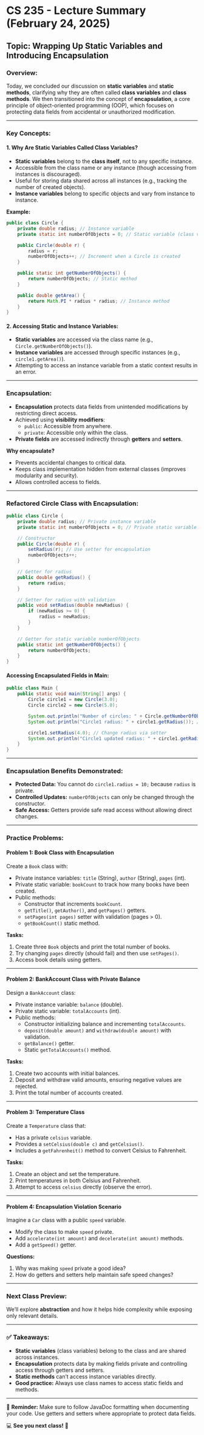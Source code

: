 # CS 235 - Lecture Summary (February 24, 2025)

## **Topic:** Wrapping Up Static Variables and Introducing Encapsulation

### **Overview:**
Today, we concluded our discussion on **static variables** and **static methods**, clarifying why they are often called **class variables** and **class methods**. We then transitioned into the concept of **encapsulation**, a core principle of object-oriented programming (OOP), which focuses on protecting data fields from accidental or unauthorized modification.

---

### **Key Concepts:**

#### **1. Why Are Static Variables Called Class Variables?**
- **Static variables** belong to the **class itself**, not to any specific instance.
- Accessible from the class name or any instance (though accessing from instances is discouraged).
- Useful for storing data shared across all instances (e.g., tracking the number of created objects).
- **Instance variables** belong to specific objects and vary from instance to instance.

**Example:**
```java
public class Circle {
    private double radius; // Instance variable
    private static int numberOfObjects = 0; // Static variable (class variable)

    public Circle(double r) {
        radius = r; 
        numberOfObjects++; // Increment when a Circle is created
    }

    public static int getNumberOfObjects() {
        return numberOfObjects; // Static method
    }

    public double getArea() {
        return Math.PI * radius * radius; // Instance method
    }
}
```

#### **2. Accessing Static and Instance Variables:**
- **Static variables** are accessed via the class name (e.g., `Circle.getNumberOfObjects()`).
- **Instance variables** are accessed through specific instances (e.g., `circle1.getArea()`).
- Attempting to access an instance variable from a static context results in an error.

---

### **Encapsulation:**
- **Encapsulation** protects data fields from unintended modifications by restricting direct access.
- Achieved using **visibility modifiers**:
    - `public`: Accessible from anywhere.
    - `private`: Accessible only within the class.
- **Private fields** are accessed indirectly through **getters** and **setters**.

**Why encapsulate?**
- Prevents accidental changes to critical data.
- Keeps class implementation hidden from external classes (improves modularity and security).
- Allows controlled access to fields.

---

### **Refactored Circle Class with Encapsulation:**
```java
public class Circle {
    private double radius; // Private instance variable
    private static int numberOfObjects = 0; // Private static variable

    // Constructor
    public Circle(double r) {
        setRadius(r); // Use setter for encapsulation
        numberOfObjects++;
    }

    // Getter for radius
    public double getRadius() {
        return radius;
    }

    // Setter for radius with validation
    public void setRadius(double newRadius) {
        if (newRadius >= 0) {
            radius = newRadius;
        }
    }

    // Getter for static variable numberOfObjects
    public static int getNumberOfObjects() {
        return numberOfObjects;
    }
}
```

#### **Accessing Encapsulated Fields in Main:**
```java
public class Main {
    public static void main(String[] args) {
        Circle circle1 = new Circle(3.0);
        Circle circle2 = new Circle(5.0);

        System.out.println("Number of circles: " + Circle.getNumberOfObjects()); // 2
        System.out.println("Circle1 radius: " + circle1.getRadius()); // 3.0

        circle1.setRadius(4.0); // Change radius via setter
        System.out.println("Circle1 updated radius: " + circle1.getRadius()); // 4.0
    }
}
```

---

### **Encapsulation Benefits Demonstrated:**
- **Protected Data:** You cannot do `circle1.radius = 10;` because `radius` is private.
- **Controlled Updates:** `numberOfObjects` can only be changed through the constructor.
- **Safe Access:** Getters provide safe read access without allowing direct changes.

---

### **Practice Problems:**

#### **Problem 1: Book Class with Encapsulation**
Create a `Book` class with:
- Private instance variables: `title` (String), `author` (String), `pages` (int).
- Private static variable: `bookCount` to track how many books have been created.
- Public methods:
    - Constructor that increments `bookCount`.
    - `getTitle()`, `getAuthor()`, and `getPages()` getters.
    - `setPages(int pages)` setter with validation (pages > 0).
    - `getBookCount()` static method.

**Tasks:**
1. Create three `Book` objects and print the total number of books.
2. Try changing `pages` directly (should fail) and then use `setPages()`.
3. Access book details using getters.

---

#### **Problem 2: BankAccount Class with Private Balance**
Design a `BankAccount` class:
- Private instance variable: `balance` (double).
- Private static variable: `totalAccounts` (int).
- Public methods:
    - Constructor initializing balance and incrementing `totalAccounts`.
    - `deposit(double amount)` and `withdraw(double amount)` with validation.
    - `getBalance()` getter.
    - Static `getTotalAccounts()` method.

**Tasks:**
1. Create two accounts with initial balances.
2. Deposit and withdraw valid amounts, ensuring negative values are rejected.
3. Print the total number of accounts created.

---

#### **Problem 3: Temperature Class**
Create a `Temperature` class that:
- Has a private `celsius` variable.
- Provides a `setCelsius(double c)` and `getCelsius()`.
- Includes a `getFahrenheit()` method to convert Celsius to Fahrenheit.

**Tasks:**
1. Create an object and set the temperature.
2. Print temperatures in both Celsius and Fahrenheit.
3. Attempt to access `celsius` directly (observe the error).

---

#### **Problem 4: Encapsulation Violation Scenario**
Imagine a `Car` class with a public `speed` variable.
- Modify the class to make `speed` private.
- Add `accelerate(int amount)` and `decelerate(int amount)` methods.
- Add a `getSpeed()` getter.

**Questions:**
1. Why was making `speed` private a good idea?
2. How do getters and setters help maintain safe speed changes?

---

### **Next Class Preview:**
We’ll explore **abstraction** and how it helps hide complexity while exposing only relevant details.

---

### ✅ **Takeaways:**
- **Static variables** (class variables) belong to the class and are shared across instances.
- **Encapsulation** protects data by making fields private and controlling access through getters and setters.
- **Static methods** can’t access instance variables directly.
- **Good practice:** Always use class names to access static fields and methods.

---

🔔 **Reminder:** Make sure to follow JavaDoc formatting when documenting your code. Use getters and setters where appropriate to protect data fields.

💻 **See you next class!** 🚀

